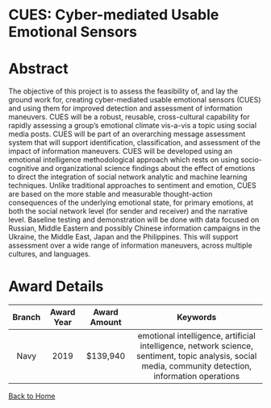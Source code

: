
CUES: Cyber-mediated Usable Emotional Sensors
=============================================

# Abstract


The objective of this project is to assess the feasibility of, and lay the ground work for, creating cyber-mediated usable emotional sensors (CUES) and using them for improved detection and assessment of information maneuvers. CUES will be a robust, reusable, cross-cultural capability for rapidly assessing a group’s emotional climate vis-a-vis a topic using social media posts. CUES will be part of an overarching message assessment system that will support identification, classification, and assessment of the impact of information maneuvers. CUES will be developed using an emotional intelligence methodological approach which rests on using socio-cognitive and organizational science findings about the effect of emotions to direct the integration of social network analytic and machine learning techniques. Unlike traditional approaches to sentiment and emotion, CUES are based on the more stable and measurable thought-action consequences of the underlying emotional state, for primary emotions, at both the social network level (for sender and receiver) and the narrative level. Baseline testing and demonstration will be done with data focused on Russian, Middle Eastern and possibly Chinese information campaigns in the Ukraine, the Middle East, Japan and the Philippines. This will support assessment over a wide range of information maneuvers, across multiple cultures, and languages.  

# Award Details

|Branch|Award Year|Award Amount|Keywords|
| :---: | :---: | :---: | :---: |
|Navy|2019|$139,940|emotional intelligence, artificial intelligence, network science, sentiment, topic analysis, social media, community detection, information operations|
  
  


[Back to Home](https://github.com/chrischow/dod_sbir_awards/JH/#2146)